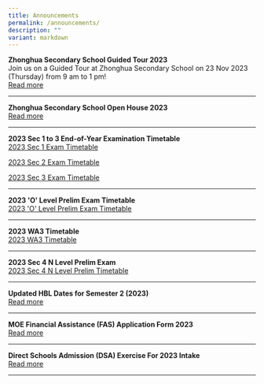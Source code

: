 ```yaml
---
title: Announcements
permalink: /announcements/
description: ""
variant: markdown
---
```

**Zhonghua Secondary School Guided Tour 2023**
<br>
Join us on a Guided Tour at Zhonghua Secondary School on 23 Nov 2023 (Thursday) from 9 am to 1 pm!
<br>
[Read more](https://www.zhonghuasec.moe.edu.sg/about-us/permalink/zhonghua-sec-guided-tour-2023/)

--------------------------------------------------------------------------------
**Zhonghua Secondary School Open House 2023**
<br>
[Read more](https://staging.d1ph2u5puaqsvh.amplifyapp.com/about-us/soh2023/)

--------------------------------------------------------------------------------

**2023 Sec 1 to 3 End-of-Year Examination Timetable**
<br>
[2023 Sec 1 Exam Timetable](/files/2023sec1eoy.pdf)

[2023 Sec 2 Exam Timetable](/files/2023sec2eoy.pdf)

[2023 Sec 3 Exam Timetable](/files/2023sec3eoy.pdf)

-------------------------------------------------------------------------------

**2023 'O' Level Prelim Exam Timetable**
<br>
[2023 'O' Level Prelim Exam Timetable](/files/20234e4n5nprelimtimetablev5.pdf)

-------------------------------------------------------------------------------

**2023 WA3 Timetable**
<br>
[2023 WA3 Timetable](/files/2023wa3v2.pdf)

-------------------------------------------------------------------------------

**2023 Sec 4 N Level Prelim Exam**
<br>
[2023 Sec 4 N Level Prelim Timetable](/files/20234nprelim.pdf)

-------------------------------------------------------------------------------

**Updated HBL Dates for Semester 2 (2023)**<br>
[Read more](https://staging.d1ph2u5puaqsvh.amplifyapp.com/about-us/calendar/)

--------------------------------------------------------------------------

**MOE Financial Assistance (FAS) Application Form 2023** <br> [Read more](/files/a1.pdf)

-------------------------------------------------------------------------------

**Direct Schools Admission (DSA) Exercise For 2023 Intake** <br>
[Read more](https://staging.d1ph2u5puaqsvh.amplifyapp.com/admission/dsa-2023/)

-------------------------------------------------------------------------------